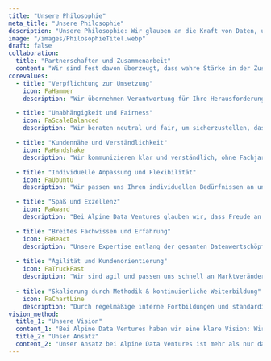 ```yaml
---
title: "Unsere Philosophie"
meta_title: "Unsere Philosophie"
description: "Unsere Philosophie: Wir glauben an die Kraft von Daten, um fundierte Entscheidungen zu ermöglichen und Unternehmen nachhaltig erfolgreicher zu machen."
image: "/images/PhilosophieTitel.webp"
draft: false
collaboration:
  title: "Partnerschaften und Zusammenarbeit"
  content: "Wir sind fest davon überzeugt, dass wahre Stärke in der Zusammenarbeit liegt. Durch strategische Partnerschaften mit führenden Technologieanbietern verfügen wir über ein breites Spektrum an Tools und Ressourcen, um maßgeschneiderte Lösungen zu entwickeln. Doch unser Erfolg gründet sich nicht nur auf Technologie und Expertise. Wir legen großen Wert auf eine enge und vertrauensvolle Zusammenarbeit mit unseren Kunden, denn für uns ist Vertrauen der Schlüssel zu langfristigen Partnerschaften und erfolgreichen gemeinsamen Projekten. Wir bieten deswegen sowohl einen gemeinsamen langfristigen Weg als auch flexibel anpassbare Fertiglösungen zu Projekten an, die exakt auf die individuellen Bedürfnisse unserer Kunden zugeschnitten sind. Diese Kombination aus starken Partnerschaften und tiefgehender Kundenbindung ermöglicht es uns, nachhaltigen Mehrwert zu schaffen und gemeinsam Erfolge zu erzielen."
corevalues:
  - title: "Verpflichtung zur Umsetzung"
    icon: FaHammer
    description: "Wir übernehmen Verantwortung für Ihre Herausforderungen und lösen Probleme unabhängig von der Ausgangssituation. Unsere Empfehlungen setzen wir nicht nur theoretisch um, sondern gehen in die Praxis. Langfristige Partnerschaften sind für uns keine Floskel, sondern eine Verpflichtung, auch über den Projektabschluss hinaus."

  - title: "Unabhängigkeit und Fairness"
    icon: FaScaleBalanced
    description: "Wir beraten neutral und fair, um sicherzustellen, dass Sie unabhängig von unserer Beratung arbeiten können. Unsere transparente Preisgestaltung und klare Kommunikation stärken Ihr Vertrauen in uns und unsere Dienstleistungen."

  - title: "Kundennähe und Verständlichkeit"
    icon: FaHandshake
    description: "Wir kommunizieren klar und verständlich, ohne Fachjargon. Schnelle und praktische Lösungen stehen im Mittelpunkt unserer Arbeit, unterstützt durch einen effektiven Feedback-Mechanismus, der Ihre Bedürfnisse kontinuierlich berücksichtigt."

  - title: "Individuelle Anpassung und Flexibilität"
    icon: FaUbuntu
    description: "Wir passen uns Ihren individuellen Bedürfnissen an und gehen über Standardlösungen hinaus. Durch strategische Partnerschaften und den Zugang zu spezialisiertem Know-how bieten wir maßgeschneiderte Lösungen und flexible Vertragsmodelle, die Ihren Anforderungen gerecht werden."

  - title: "Spaß und Exzellenz"
    icon: FaAward
    description: "Bei Alpine Data Ventures glauben wir, dass Freude an der Arbeit und ein starker Teamgeist wesentliche Elemente für den Erfolg sind. Wir schaffen ein Arbeitsumfeld, in dem sich jeder wohlfühlt und seine individuellen Stärken einbringen kann. Wir streben nach höchster Qualität in allem, was wir tun. Unser Anspruch ist es, exzellente Ergebnisse zu liefern, die Ihre Erwartungen nicht nur erfüllen, sondern übertreffen."

  - title: "Breites Fachwissen und Erfahrung"
    icon: FaReact
    description: "Unsere Expertise entlang der gesamten Datenwertschöpfungskette wird durch vielseitige Erfahrungen aus Consulting, Großunternehmen, Vertrieb und Mittelstand geprägt. Kontinuierliche Weiterbildung und Entwicklung unseres Teams garantieren aktuellstes Fachwissen für optimale Lösungen."
    
  - title: "Agilität und Kundenorientierung"
    icon: FaTruckFast
    description: "Wir sind agil und passen uns schnell an Marktveränderungen und Kundenanforderungen an. Starke Kundenbeziehungen bilden die Basis unserer Arbeit, geprägt durch offene Kommunikation und effektive Zusammenarbeit."
    
  - title: "Skalierung durch Methodik & kontinuierliche Weiterbildung"
    icon: FaChartLine
    description: "Durch regelmäßige interne Fortbildungen und standardisierte Schulungen gewährleisten wir die Verallgemeinerung und Übertragung von Projektinhalten und -methoden auf andere potenzielle Kunden. Langfristige Partnerschaften sind für uns nicht nur ein Angebot, sondern ein gemeinsamer, langfristiger Weg mit dem klaren Ziel, Vertrauen aufzubauen und gemeinsam erfolgreich zu sein."
vision_method:
  title_1: "Unsere Vision"
  content_1: "Bei Alpine Data Ventures haben wir eine klare Vision: Wir streben danach, ungenutztes wirtschaftliches Potenzial in Mittelständen und Konzernen durch die Nutzung von Daten zu erschließen. Unser Ziel ist es, eine datengetriebene Kultur in allen Organisationen zu verankern und Sie dabei zu unterstützen, Ihre Daten als wertvolles Gut zu betrachten und optimal zu nutzen. In einer zunehmend digitalisierten Welt, in der sich die Datenlandschaft stetig verändert, setzen wir uns dafür ein, dass Ihr Unternehmen Daten nicht nur als Ressource erkennen, sondern als treibende Kraft für Wachstum, Innovation und nachhaltigen Erfolg nutzt."
  title_2: "Unser Ansatz"
  content_2: "Unser Ansatz bei Alpine Data Ventures ist mehr als nur das – sie ist eine Leidenschaft. Wir beginnen mit einer tiefgehenden Analyse Ihrer aktuellen Datenlandschaft, um Ihre spezifischen Herausforderungen und Ziele zu verstehen. Auf dieser Grundlage entwickeln wir gemeinsam mit Ihnen maßgeschneiderte Strategien, die nicht nur auf dem Papier gut aussehen, sondern auch in der Praxis überzeugen. Wir setzen auf praktische Anwendungen und nachhaltige Ergebnisse, um sicherzustellen, dass Ihre Datenstrategie nicht nur funktioniert, sondern echten Mehrwert schafft und Ihr Unternehmen transformiert."
---
```

